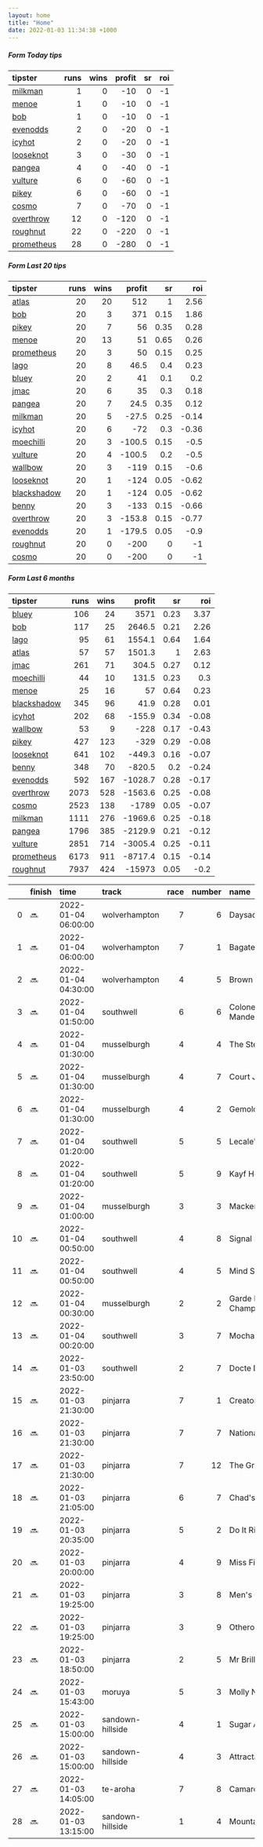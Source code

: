 ```yaml
---   
layout: home  
title: "Home"   
date: 2022-01-03 11:34:38 +1000  
---   
```



##### Form Today tips   

| tipster                                                       |   runs |   wins |   profit |   sr |   roi |
|:--------------------------------------------------------------|-------:|-------:|---------:|-----:|------:|
| [milkman](https://mrwayneo.github.io/tips/milkman.html)       |      1 |      0 |      -10 |    0 |    -1 |
| [menoe](https://mrwayneo.github.io/tips/menoe.html)           |      1 |      0 |      -10 |    0 |    -1 |
| [bob](https://mrwayneo.github.io/tips/bob.html)               |      1 |      0 |      -10 |    0 |    -1 |
| [evenodds](https://mrwayneo.github.io/tips/evenodds.html)     |      2 |      0 |      -20 |    0 |    -1 |
| [icyhot](https://mrwayneo.github.io/tips/icyhot.html)         |      2 |      0 |      -20 |    0 |    -1 |
| [looseknot](https://mrwayneo.github.io/tips/looseknot.html)   |      3 |      0 |      -30 |    0 |    -1 |
| [pangea](https://mrwayneo.github.io/tips/pangea.html)         |      4 |      0 |      -40 |    0 |    -1 |
| [vulture](https://mrwayneo.github.io/tips/vulture.html)       |      6 |      0 |      -60 |    0 |    -1 |
| [pikey](https://mrwayneo.github.io/tips/pikey.html)           |      6 |      0 |      -60 |    0 |    -1 |
| [cosmo](https://mrwayneo.github.io/tips/cosmo.html)           |      7 |      0 |      -70 |    0 |    -1 |
| [overthrow](https://mrwayneo.github.io/tips/overthrow.html)   |     12 |      0 |     -120 |    0 |    -1 |
| [roughnut](https://mrwayneo.github.io/tips/roughnut.html)     |     22 |      0 |     -220 |    0 |    -1 |
| [prometheus](https://mrwayneo.github.io/tips/prometheus.html) |     28 |      0 |     -280 |    0 |    -1 |

##### Form Last 20 tips   

| tipster                                                         |   runs |   wins |   profit |   sr |   roi |
|:----------------------------------------------------------------|-------:|-------:|---------:|-----:|------:|
| [atlas](https://mrwayneo.github.io/tips/atlas.html)             |     20 |     20 |    512   | 1    |  2.56 |
| [bob](https://mrwayneo.github.io/tips/bob.html)                 |     20 |      3 |    371   | 0.15 |  1.86 |
| [pikey](https://mrwayneo.github.io/tips/pikey.html)             |     20 |      7 |     56   | 0.35 |  0.28 |
| [menoe](https://mrwayneo.github.io/tips/menoe.html)             |     20 |     13 |     51   | 0.65 |  0.26 |
| [prometheus](https://mrwayneo.github.io/tips/prometheus.html)   |     20 |      3 |     50   | 0.15 |  0.25 |
| [lago](https://mrwayneo.github.io/tips/lago.html)               |     20 |      8 |     46.5 | 0.4  |  0.23 |
| [bluey](https://mrwayneo.github.io/tips/bluey.html)             |     20 |      2 |     41   | 0.1  |  0.2  |
| [jmac](https://mrwayneo.github.io/tips/jmac.html)               |     20 |      6 |     35   | 0.3  |  0.18 |
| [pangea](https://mrwayneo.github.io/tips/pangea.html)           |     20 |      7 |     24.5 | 0.35 |  0.12 |
| [milkman](https://mrwayneo.github.io/tips/milkman.html)         |     20 |      5 |    -27.5 | 0.25 | -0.14 |
| [icyhot](https://mrwayneo.github.io/tips/icyhot.html)           |     20 |      6 |    -72   | 0.3  | -0.36 |
| [moechilli](https://mrwayneo.github.io/tips/moechilli.html)     |     20 |      3 |   -100.5 | 0.15 | -0.5  |
| [vulture](https://mrwayneo.github.io/tips/vulture.html)         |     20 |      4 |   -100.5 | 0.2  | -0.5  |
| [wallbow](https://mrwayneo.github.io/tips/wallbow.html)         |     20 |      3 |   -119   | 0.15 | -0.6  |
| [looseknot](https://mrwayneo.github.io/tips/looseknot.html)     |     20 |      1 |   -124   | 0.05 | -0.62 |
| [blackshadow](https://mrwayneo.github.io/tips/blackshadow.html) |     20 |      1 |   -124   | 0.05 | -0.62 |
| [benny](https://mrwayneo.github.io/tips/benny.html)             |     20 |      3 |   -133   | 0.15 | -0.66 |
| [overthrow](https://mrwayneo.github.io/tips/overthrow.html)     |     20 |      3 |   -153.8 | 0.15 | -0.77 |
| [evenodds](https://mrwayneo.github.io/tips/evenodds.html)       |     20 |      1 |   -179.5 | 0.05 | -0.9  |
| [roughnut](https://mrwayneo.github.io/tips/roughnut.html)       |     20 |      0 |   -200   | 0    | -1    |
| [cosmo](https://mrwayneo.github.io/tips/cosmo.html)             |     20 |      0 |   -200   | 0    | -1    |

##### Form Last 6 months   

| tipster                                                         |   runs |   wins |   profit |   sr |   roi |
|:----------------------------------------------------------------|-------:|-------:|---------:|-----:|------:|
| [bluey](https://mrwayneo.github.io/tips/bluey.html)             |    106 |     24 |   3571   | 0.23 |  3.37 |
| [bob](https://mrwayneo.github.io/tips/bob.html)                 |    117 |     25 |   2646.5 | 0.21 |  2.26 |
| [lago](https://mrwayneo.github.io/tips/lago.html)               |     95 |     61 |   1554.1 | 0.64 |  1.64 |
| [atlas](https://mrwayneo.github.io/tips/atlas.html)             |     57 |     57 |   1501.3 | 1    |  2.63 |
| [jmac](https://mrwayneo.github.io/tips/jmac.html)               |    261 |     71 |    304.5 | 0.27 |  0.12 |
| [moechilli](https://mrwayneo.github.io/tips/moechilli.html)     |     44 |     10 |    131.5 | 0.23 |  0.3  |
| [menoe](https://mrwayneo.github.io/tips/menoe.html)             |     25 |     16 |     57   | 0.64 |  0.23 |
| [blackshadow](https://mrwayneo.github.io/tips/blackshadow.html) |    345 |     96 |     41.9 | 0.28 |  0.01 |
| [icyhot](https://mrwayneo.github.io/tips/icyhot.html)           |    202 |     68 |   -155.9 | 0.34 | -0.08 |
| [wallbow](https://mrwayneo.github.io/tips/wallbow.html)         |     53 |      9 |   -228   | 0.17 | -0.43 |
| [pikey](https://mrwayneo.github.io/tips/pikey.html)             |    427 |    123 |   -329   | 0.29 | -0.08 |
| [looseknot](https://mrwayneo.github.io/tips/looseknot.html)     |    641 |    102 |   -449.3 | 0.16 | -0.07 |
| [benny](https://mrwayneo.github.io/tips/benny.html)             |    348 |     70 |   -820.5 | 0.2  | -0.24 |
| [evenodds](https://mrwayneo.github.io/tips/evenodds.html)       |    592 |    167 |  -1028.7 | 0.28 | -0.17 |
| [overthrow](https://mrwayneo.github.io/tips/overthrow.html)     |   2073 |    528 |  -1563.6 | 0.25 | -0.08 |
| [cosmo](https://mrwayneo.github.io/tips/cosmo.html)             |   2523 |    138 |  -1789   | 0.05 | -0.07 |
| [milkman](https://mrwayneo.github.io/tips/milkman.html)         |   1111 |    276 |  -1969.6 | 0.25 | -0.18 |
| [pangea](https://mrwayneo.github.io/tips/pangea.html)           |   1796 |    385 |  -2129.9 | 0.21 | -0.12 |
| [vulture](https://mrwayneo.github.io/tips/vulture.html)         |   2851 |    714 |  -3005.4 | 0.25 | -0.11 |
| [prometheus](https://mrwayneo.github.io/tips/prometheus.html)   |   6173 |    911 |  -8717.4 | 0.15 | -0.14 |
| [roughnut](https://mrwayneo.github.io/tips/roughnut.html)       |   7937 |    424 | -15973   | 0.05 | -0.2  |

|    | finish   | time                | track            |   race |   number | name              |   odds | tipster            |
|---:|:---------|:--------------------|:-----------------|-------:|---------:|:------------------|-------:|:-------------------|
|  0 | :soon:   | 2022-01-04 06:00:00 | wolverhampton    |      7 |        6 | Daysaq            |   4.5  | looseknot          |
|  1 | :soon:   | 2022-01-04 06:00:00 | wolverhampton    |      7 |        1 | Bagatelle         |   5    | looseknot          |
|  2 | :soon:   | 2022-01-04 04:30:00 | wolverhampton    |      4 |        5 | Brown Mouse       |   6    | looseknot          |
|  3 | :soon:   | 2022-01-04 01:50:00 | southwell        |      6 |        6 | Colonel Manderson |   3.8  | overthrow          |
|  4 | :soon:   | 2022-01-04 01:30:00 | musselburgh      |      4 |        4 | The Steward       |  11    | pangea             |
|  5 | :soon:   | 2022-01-04 01:30:00 | musselburgh      |      4 |        7 | Court Jurado      |   6.5  | overthrow          |
|  6 | :soon:   | 2022-01-04 01:30:00 | musselburgh      |      4 |        2 | Gemologist        |   4    | vulture            |
|  7 | :soon:   | 2022-01-04 01:20:00 | southwell        |      5 |        5 | Lecale's Article  |   8.5  | overthrow          |
|  8 | :soon:   | 2022-01-04 01:20:00 | southwell        |      5 |        9 | Kayf Hernando     |   6.5  | overthrow          |
|  9 | :soon:   | 2022-01-04 01:00:00 | musselburgh      |      3 |        3 | Mackenberg        |   4.2  | overthrow          |
| 10 | :soon:   | 2022-01-04 00:50:00 | southwell        |      4 |        8 | Signal Point      |   2.8  | overthrow          |
| 11 | :soon:   | 2022-01-04 00:50:00 | southwell        |      4 |        5 | Mind Sunday       |   2    | overthrow          |
| 12 | :soon:   | 2022-01-04 00:30:00 | musselburgh      |      2 |        2 | Garde Des Champs  |   3.5  | vulture            |
| 13 | :soon:   | 2022-01-04 00:20:00 | southwell        |      3 |        7 | Mochachocachino   |   5    | overthrow          |
| 14 | :soon:   | 2022-01-03 23:50:00 | southwell        |      2 |        7 | Docte Dina        |  19    | overthrow          |
| 15 | :soon:   | 2022-01-03 21:30:00 | pinjarra         |      7 |        1 | Creator           |  11    | icyhot             |
| 16 | :soon:   | 2022-01-03 21:30:00 | pinjarra         |      7 |        7 | National Guard    |   9.5  | pangea,pikey       |
| 17 | :soon:   | 2022-01-03 21:30:00 | pinjarra         |      7 |       12 | The Great One     |   9.5  | vulture            |
| 18 | :soon:   | 2022-01-03 21:05:00 | pinjarra         |      6 |        7 | Chad's Me Dad     |   3.7  | pangea,pikey       |
| 19 | :soon:   | 2022-01-03 20:35:00 | pinjarra         |      5 |        2 | Do It Right       |   2.6  | pikey              |
| 20 | :soon:   | 2022-01-03 20:00:00 | pinjarra         |      4 |        9 | Miss Field        |   4    | pikey              |
| 21 | :soon:   | 2022-01-03 19:25:00 | pinjarra         |      3 |        8 | Men's Club        |   4.4  | pikey              |
| 22 | :soon:   | 2022-01-03 19:25:00 | pinjarra         |      3 |        9 | Otheroneson       |   1.9  | overthrow,menoe    |
| 23 | :soon:   | 2022-01-03 18:50:00 | pinjarra         |      2 |        5 | Mr Brilliant      |   5    | pikey              |
| 24 | :soon:   | 2022-01-03 15:43:00 | moruya           |      5 |        3 | Molly Nails       |   1.91 | pangea             |
| 25 | :soon:   | 2022-01-03 15:00:00 | sandown-hillside |      4 |        1 | Sugar And Sweet   |  13    | milkman            |
| 26 | :soon:   | 2022-01-03 15:00:00 | sandown-hillside |      4 |        3 | Attractable       |   2.5  | evenodds,overthrow |
| 27 | :soon:   | 2022-01-03 14:05:00 | te-aroha         |      7 |        8 | Camarosa          |   3.4  | vulture            |
| 28 | :soon:   | 2022-01-03 13:15:00 | sandown-hillside |      1 |        4 | Mountain Range    |   2.05 | evenodds,overthrow |